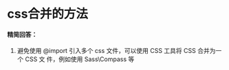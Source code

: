# css合并的方法

#### 精简回答：

1. 避免使⽤ @import 引⼊多个 css ⽂件，可以使⽤ CSS ⼯具将 CSS 合并为⼀个 CSS ⽂ 件，例如使⽤ Sass\Compass 等

